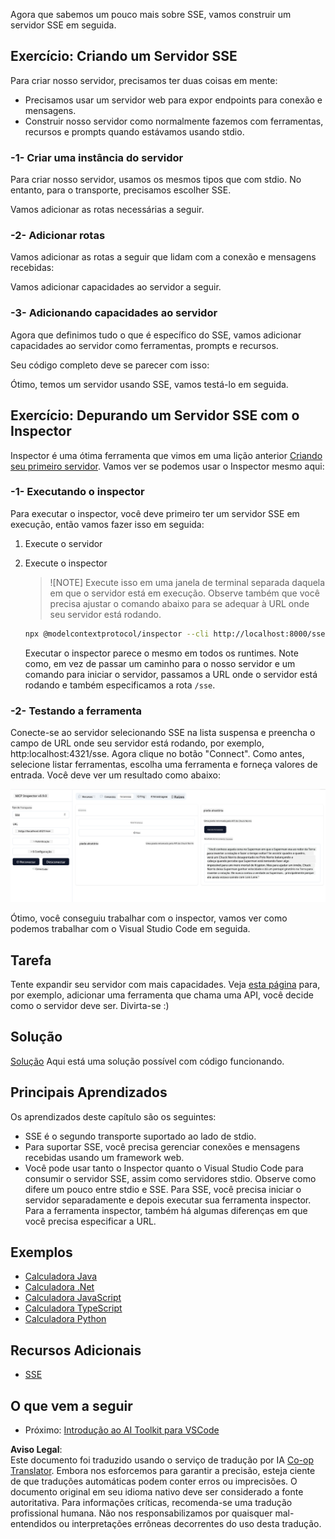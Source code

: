 <!--
CO_OP_TRANSLATOR_METADATA:
{
  "original_hash": "0a8086dc4bf89448f83e7936db972c42",
  "translation_date": "2025-05-17T11:33:09+00:00",
  "source_file": "03-GettingStarted/05-sse-server/README.md",
  "language_code": "pt"
}
-->
Agora que sabemos um pouco mais sobre SSE, vamos construir um servidor SSE em seguida.

## Exercício: Criando um Servidor SSE

Para criar nosso servidor, precisamos ter duas coisas em mente:

- Precisamos usar um servidor web para expor endpoints para conexão e mensagens.
- Construir nosso servidor como normalmente fazemos com ferramentas, recursos e prompts quando estávamos usando stdio.

### -1- Criar uma instância do servidor

Para criar nosso servidor, usamos os mesmos tipos que com stdio. No entanto, para o transporte, precisamos escolher SSE.

Vamos adicionar as rotas necessárias a seguir.

### -2- Adicionar rotas

Vamos adicionar as rotas a seguir que lidam com a conexão e mensagens recebidas:

Vamos adicionar capacidades ao servidor a seguir.

### -3- Adicionando capacidades ao servidor

Agora que definimos tudo o que é específico do SSE, vamos adicionar capacidades ao servidor como ferramentas, prompts e recursos.

Seu código completo deve se parecer com isso:

Ótimo, temos um servidor usando SSE, vamos testá-lo em seguida.

## Exercício: Depurando um Servidor SSE com o Inspector

Inspector é uma ótima ferramenta que vimos em uma lição anterior [Criando seu primeiro servidor](/03-GettingStarted/01-first-server/README.md). Vamos ver se podemos usar o Inspector mesmo aqui:

### -1- Executando o inspector

Para executar o inspector, você deve primeiro ter um servidor SSE em execução, então vamos fazer isso em seguida:

1. Execute o servidor

1. Execute o inspector

    > ![NOTE]
    > Execute isso em uma janela de terminal separada daquela em que o servidor está em execução. Observe também que você precisa ajustar o comando abaixo para se adequar à URL onde seu servidor está rodando.

    ```sh
    npx @modelcontextprotocol/inspector --cli http://localhost:8000/sse --method tools/list
    ```

    Executar o inspector parece o mesmo em todos os runtimes. Note como, em vez de passar um caminho para o nosso servidor e um comando para iniciar o servidor, passamos a URL onde o servidor está rodando e também especificamos a rota `/sse`.

### -2- Testando a ferramenta

Conecte-se ao servidor selecionando SSE na lista suspensa e preencha o campo de URL onde seu servidor está rodando, por exemplo, http:localhost:4321/sse. Agora clique no botão "Connect". Como antes, selecione listar ferramentas, escolha uma ferramenta e forneça valores de entrada. Você deve ver um resultado como abaixo:

![Servidor SSE em execução no inspector](../../../../translated_images/sse-inspector.12861eb95abecbfc82610f480b55901524fed1a6aca025bb948e09e882c48428.pt.png)

Ótimo, você conseguiu trabalhar com o inspector, vamos ver como podemos trabalhar com o Visual Studio Code em seguida.

## Tarefa

Tente expandir seu servidor com mais capacidades. Veja [esta página](https://api.chucknorris.io/) para, por exemplo, adicionar uma ferramenta que chama uma API, você decide como o servidor deve ser. Divirta-se :)

## Solução

[Solução](./solution/README.md) Aqui está uma solução possível com código funcionando.

## Principais Aprendizados

Os aprendizados deste capítulo são os seguintes:

- SSE é o segundo transporte suportado ao lado de stdio.
- Para suportar SSE, você precisa gerenciar conexões e mensagens recebidas usando um framework web.
- Você pode usar tanto o Inspector quanto o Visual Studio Code para consumir o servidor SSE, assim como servidores stdio. Observe como difere um pouco entre stdio e SSE. Para SSE, você precisa iniciar o servidor separadamente e depois executar sua ferramenta inspector. Para a ferramenta inspector, também há algumas diferenças em que você precisa especificar a URL.

## Exemplos

- [Calculadora Java](../samples/java/calculator/README.md)
- [Calculadora .Net](../../../../03-GettingStarted/samples/csharp)
- [Calculadora JavaScript](../samples/javascript/README.md)
- [Calculadora TypeScript](../samples/typescript/README.md)
- [Calculadora Python](../../../../03-GettingStarted/samples/python)

## Recursos Adicionais

- [SSE](https://developer.mozilla.org/en-US/docs/Web/API/Server-sent_events)

## O que vem a seguir

- Próximo: [Introdução ao AI Toolkit para VSCode](/03-GettingStarted/06-aitk/README.md)

**Aviso Legal**:  
Este documento foi traduzido usando o serviço de tradução por IA [Co-op Translator](https://github.com/Azure/co-op-translator). Embora nos esforcemos para garantir a precisão, esteja ciente de que traduções automáticas podem conter erros ou imprecisões. O documento original em seu idioma nativo deve ser considerado a fonte autoritativa. Para informações críticas, recomenda-se uma tradução profissional humana. Não nos responsabilizamos por quaisquer mal-entendidos ou interpretações errôneas decorrentes do uso desta tradução.